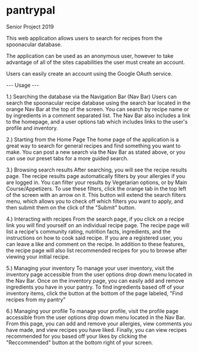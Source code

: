 # pantrypal
Senior Project 2019

This web application allows users to search for recipes from the spoonacular database.

The application can be used as an anonymous user, however to take advantage of all of the sites capabilities
the user must create an account.

Users can easily create an account using the Google OAuth service.

--- Usage ---

1.) Searching the database via the Navigation Bar (Nav Bar)
Users can search the spoonacular recipe database using the search bar located in the orange 
Nav Bar at the top of the screen. You can search by recipe name or by ingredients in a comment separated list.
The Nav Bar also includes a link to the homepage, and a user options tab
which includes links to the user's profile and inventory.

2.) Starting from the Home Page
The home page of the application is a great way to search for general recipes and find
something you want to make. You can post a new search via the Nav Bar as stated above,
or you can use our preset tabs for a more guided search.

3.) Browsing search results
After searching, you will see the recipe results page. The recipe results page automatically filters
by your allergies if you are logged in. You can filter your results by Vegetarian options,
or by Main Course/Appetizers. To use these filters, click the orange tab in the top left
of the screen with an arrow on it. This button will extend the search filters menu, which 
allows you to check off which filters you want to apply, and then submit them on the
click of the "Submit" button.

4.) Interacting with recipes
From the search page, if you click on a recipe link you will find yourself on an individual
recipe page. The recipe page will list a recipe's community rating, nutrition facts, 
ingredients, and the instructions on how to cook said recipe. If you are a registered user,
you can leave a like and comment on the recipe. In addition to these features, the recipe page
will also list recommended recipes for you to browse after viewing your initial recipe.

5.) Managing your inventory
To manage your user inventory, visit the inventory page accessible
from the user options drop down menu located in the Nav Bar. Once on the inventory page, 
you can easily add and remove ingredients you have in your pantry. To find ingredients based off
of your inventory items, click the button at the bottom of the page labeled, 
"Find recipes from my pantry"

6.) Managing your profile
To manage your profile, visit the profile page accessible
from the user options drop down menu located in the Nav Bar. From this page, you can
add and remove your allergies, view comments you have made, and view recipes you have 
liked. Finally, you can view recipes recommended for you based off your likes by clicking 
the "Reccommended" button at the bottom right of your screen.

